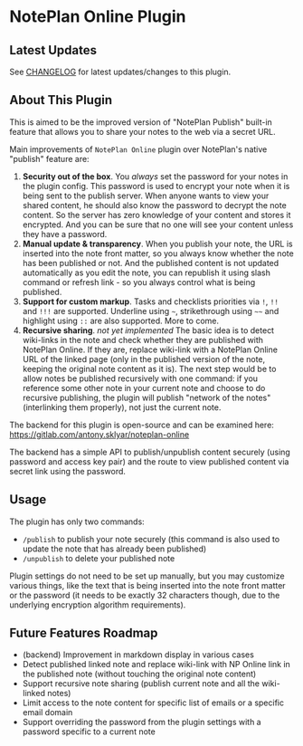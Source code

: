 # NotePlan Online Plugin

## Latest Updates

See [CHANGELOG](https://github.com/NotePlan/plugins/blob/main/asktru.NoteplanOnline/CHANGELOG.md) for latest updates/changes to this plugin.

## About This Plugin 

This is aimed to be the improved version of "NotePlan Publish" built-in feature that allows you to share your notes to the web via a secret URL.

Main improvements of `NotePlan Online` plugin over NotePlan's native "publish" feature are:

1. **Security out of the box**. You *always* set the password for your notes in the plugin config. This password is used to encrypt your note when it is being sent to the publish server. When anyone wants to view your shared content, he should also know the password to decrypt the note content. So the server has zero knowledge of your content and stores it encrypted. And you can be sure that no one will see your content unless they have a password.
2. **Manual update & transparency**. When you publish your note, the URL is inserted into the note front matter, so you always know whether the note has been published or not. And the published content is not updated automatically as you edit the note, you can republish it using slash command or refresh link - so you always control what is being published.
3. **Support for custom markup**. Tasks and checklists priorities via `!`, `!!` and `!!!` are supported. Underline using `~`, strikethrough using `~~` and highlight using `::` are also supported. More to come.
4. **Recursive sharing**. *not yet implemented* The basic idea is to detect wiki-links in the note and check whether they are published with NotePlan Online. If they are, replace wiki-link with a NotePlan Online URL of the linked page (only in the published version of the note, keeping the original note content as it is). The next step would be to allow notes be published recursively with one command: if you reference some other note in your current note and choose to do recursive publishing, the plugin will publish "network of the notes" (interlinking them properly), not just the current note.

The backend for this plugin is open-source and can be examined here: https://gitlab.com/antony.sklyar/noteplan-online

The backend has a simple API to publish/unpublish content securely (using password and access key pair) and the route to view published content via secret link using the password.

## Usage

The plugin has only two commands:

- `/publish` to publish your note securely (this command is also used to update the note that has already been published)
- `/unpublish` to delete your published note

Plugin settings do not need to be set up manually, but you may customize various things, like the text that is being inserted into the note front matter or the password (it needs to be exactly 32 characters though, due to the underlying encryption algorithm requirements).

## Future Features Roadmap

- (backend) Improvement in markdown display in various cases
- Detect published linked note and replace wiki-link with NP Online link in the published note (without touching the original note content)
- Support recursive note sharing (publish current note and all the wiki-linked notes)
- Limit access to the note content for specific list of emails or a specific email domain
- Support overriding the password from the plugin settings with a password specific to a current note
